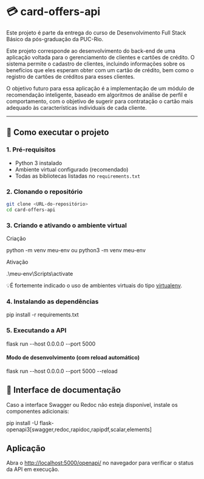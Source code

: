 # 💳 card-offers-api

Este projeto é parte da entrega do curso de Desenvolvimento Full Stack Básico da pós-graduação da PUC-Rio.  

Este projeto corresponde ao desenvolvimento do back-end de uma aplicação voltada para o gerenciamento de clientes e cartões de crédito. O sistema permite o cadastro de clientes, incluindo informações sobre os benefícios que eles esperam obter com um cartão de crédito, bem como o registro de cartões de créditos para esses clientes.

O objetivo futuro para essa aplicação é a implementação de um módulo de recomendação inteligente, baseado em algoritmos de análise de perfil e comportamento, com o objetivo de sugerir para contratação o cartão mais adequado às características individuais de cada cliente.

---

## 🚀 Como executar o projeto

### 1. Pré-requisitos

- Python 3 instalado  
- Ambiente virtual configurado (recomendado)  
- Todas as bibliotecas listadas no `requirements.txt`

### 2. Clonando o repositório

```bash
git clone <URL-do-repositório>
cd card-offers-api
```

### 3. Criando e ativando o ambiente virtual

Criação

python -m venv meu-env 
ou 
python3 -m venv meu-env 

Ativação 

.\meu-env\Scripts\activate

💡É fortemente indicado o uso de ambientes virtuais do tipo [virtualenv](https://virtualenv.pypa.io/en/latest/installation.html).

### 4. Instalando as dependências

pip install -r requirements.txt

### 5. Executando a API

flask run --host 0.0.0.0 --port 5000

#### Modo de desenvolvimento (com reload automático)

flask run --host 0.0.0.0 --port 5000 --reload

## 🧩 Interface de documentação
Caso a interface Swagger ou Redoc não esteja disponível, instale os componentes adicionais:

pip install -U flask-openapi3[swagger,redoc,rapidoc,rapipdf,scalar,elements]

## Aplicação

Abra o [http://localhost:5000/openapi/](http://localhost:5000/openapi/) no navegador para verificar o status da API em execução.
